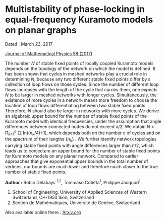 # Multistability of phase-locking in equal-frequency Kuramoto models on planar graphs

Dated : March 23, 2017

[Journal of Mathematical Physics 58 (2017)](http://dx.doi.org/10.1063/1.4978697)

The number *N* of stable fixed points of locally coupled Kuramoto models depends on the topology of the network on which the model is defined. 
It has been shown that cycles in meshed networks play a crucial role in determining *N*, because any two different stable fixed points differ by a collection of loop flows on those cycles. 
Since the number of different loop flows increases with the length of the cycle that carries them, one expects *N* to be larger in meshed networks with longer cycles. 
Simultaneously, the existence of more cycles in a network means more freedom to choose the location of loop flows differentiating between two stable fixed points. 
Therefore, *N* should also be larger in networks with more cycles. We derive an algebraic upper bound for the number of stable fixed points of the Kuramoto model with identical frequencies, under the assumption that angle differences between connected nodes do not exceed &pi;/2. 
We obtain *N* < &#928;<sub>*k*=1</sub><sup>*c*</sup> [2 Int(*n*<sub>*k*</sub>/4)+1], which depends both on the number *c* of cycles and on the spectrum of their lengths {*n*<sub>*k*</sub>} . 
We further identify network topologies carrying stable fixed points with angle differences larger than &pi;/2, which leads us to conjecture an upper bound for the number of stable fixed points for Kuramoto models on any planar network. 
Compared to earlier approaches that give exponential upper bounds in the total number of vertices, our bounds are much lower and therefore much closer to the true number of stable fixed points. 

**Author :** Robin Delabays <sup>1,2</sup>, Tommaso Coletta<sup>1</sup>, Philippe Jacquod<sup>1</sup>
1) School of Engineering, University of Applied Sciences of Western Switzerland, CH-1950 Sion, Switzerland
2) Section de Mathématiques, Université de Genève, Switzerland


Also available online there : [Arxiv.org](https://arxiv.org/abs/1609.02359)


<!-- keywords: kuramoto multistability planar winding number loop flow -->


